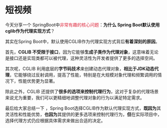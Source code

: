 # 短视频

今天分享一个 SpringBoot中<font style="color:#DF2A3F;">非常有趣的核心问题</font>：**为什么 Spring Boot默认使用cglib作为代理实现方式**？

其实在Spring Boot中，默认使用CGLIB作为代理实现方式背后**有着深刻的原因**。

首先，**CGLIB 不受限于接口**，因为它能够**生成子类作为代理对象**，这意味着无论是接口还是实现类都可以被代理，这种灵活性为开发者提供了更多的选择空间。

其次呢，CGLIB 利用底层的**字节码技术**来创建动态代理对象，**相比于JDK动态代理**，它能够绕过反射调用，提高了性能，特别是在大规模对象代理和频繁调用的情况下，性能优势更为显著。

除此之外，CGLIB 还提供了**很多的选项来控制代理行为**，这对于复杂的代理场景来说尤为重要，我们可以更精细地调整代理对象的行为以满足特定需求。

最后给大家总结一下 ，Spring Boot选择CGLIB作为默认代理实现方式，**既因为**其灵活性和性能优势，**也因为**其提供的更多选项来控制代理行为，**但**在实际项目中，选择代理方式仍应根据具体需求来做出合适的决定。


